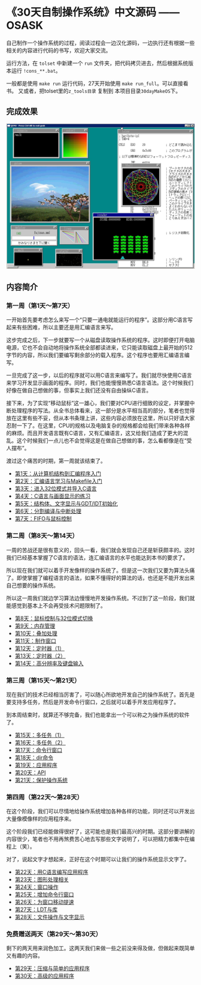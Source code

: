 # 《30天自制操作系统》中文源码 —— OSASK

自己制作一个操作系统的过程，阅读过程会一边汉化源码，一边执行还有根据一些相关的内容进行代码的书写，欢迎大家交流。

运行方法，在 `tolset` 中新建一个 `run` 文件夹，把代码拷贝进去，然后根据系统版本运行 `!cons_**.bat`。

一般都是使用 `make run` 运行代码，27天开始使用 `make run_full`。可以直接看书。
     又或者，把tolset里的`z_tools目录` 复制到 本项目目录`30dayMakeOS`下。

## 完成效果

![Screen](Screen.png)

## 内容简介

### 第一周（第1天～第7天）

一开始首先要考虑怎么来写一个“只要一通电就能运行的程序”。这部分用C语言写起来有些困难，所以主要还是用汇编语言来写。

这步完成之后，下一步就要写一个从磁盘读取操作系统的程序。这时即便打开电脑电源，它也不会自动地将操作系统全部都读进来，它只能读取磁盘上最开始的512字节的内容，所以我们要编写剩余部分的载入程序。这个程序也要用汇编语言编写。

一旦完成了这一步，以后的程序就可以用C语言来编写了。我们就尽快使用C语言来学习开发显示画面的程序。同时，我们也能慢慢熟悉C语言语法。这个时候我们好像在做自己想做的事，但事实上我们还没有自由操纵C语言。

接下来，为了实现“移动鼠标”这一雄心，我们要对CPU进行细致的设定，并掌握中断处理程序的写法。从全书总体看来，这一部分是水平相当高的部分，笔者也觉得放在这里有些不妥，但从本书条理上讲，这些内容必须放在这里，所以只好请大家忍耐一下了。在这里，CPU的规格以及电脑复杂的规格都会给我们带来各种各样的麻烦。而且开发语言既有C语言，又有汇编语言，这又给我们造成了更大的混乱。这个时候我们一点儿也不会觉得这是在做自己想做的事，怎么看都像是在“受人摆布”。

渡过这个痛苦的时期，第一周就该结束了。

- [第1天：从计算机结构到汇编程序入门](https://github.com/shengjk/30dayMakeOS/tree/master/01_day)
- [第2天：汇编语言学习与Makefile入门](https://github.com/shengjk/30dayMakeOS/tree/master/02_day)
- [第3天：进入32位模式并导入C语言](https://github.com/shengjk/30dayMakeOS/tree/master/03_day)
- [第4天：C语言与画面显示的练习](https://github.com/shengjk/30dayMakeOS/tree/master/04_day)
- [第5天：结构体、文字显示与GDT/IDT初始化](https://github.com/shengjk/30dayMakeOS/tree/master/05_day)
- [第6天：分割编译与中断处理](https://github.com/shengjk/30dayMakeOS/tree/master/06_day)
- [第7天：FIFO与鼠标控制](https://github.com/shengjk/30dayMakeOS/tree/master/07_day)

### 第二周（第8天～第14天）

一周的苦战还是很有意义的，回头一看，我们就会发现自己还是斩获颇丰的。这时我们已经基本掌握了C语言的语法，连汇编语言的水平也能达到本书的要求了。

所以现在我们就可以着手开发像样的操作系统了。但是这一次我们又要为算法头痛了。即使掌握了编程语言的语法，如果不懂得好的算法的话，也还是不能开发出来自己想要的操作系统。

所以这一周我们就边学习算法边慢慢地开发操作系统。不过到了这一阶段，我们就能感觉到基本上不会再受技术问题限制了。

- [第8天：鼠标控制与32位模式切换](https://github.com/shengjk/30dayMakeOS/tree/master/08_day)
- [第9天：内存管理](https://github.com/shengjk/30dayMakeOS/tree/master/09_day)
- [第10天：叠加处理](https://github.com/shengjk/30dayMakeOS/tree/master/10_day)
- [第11天：制作窗口](https://github.com/shengjk/30dayMakeOS/tree/master/11_day)
- [第12天：定时器（1）](https://github.com/shengjk/30dayMakeOS/tree/master/12_day)
- [第13天：定时器（2）](https://github.com/shengjk/30dayMakeOS/tree/master/13_day)
- [第14天：高分辨率及键盘输入](https://github.com/shengjk/30dayMakeOS/tree/master/14_day)

### 第三周（第15天～第21天）

现在我们的技术已经相当厉害了，可以随心所欲地开发自己的操作系统了。首先是要支持多任务，然后是开发命令行窗口，之后就可以着手开发应用程序了。

到本周结束时，就算还不够完备，我们也能拿出一个可以称之为操作系统的软件了。

- [第15天：多任务（1）](https://github.com/shengjk/30dayMakeOS/tree/master/15_day)
- [第16天：多任务（2）](https://github.com/shengjk/30dayMakeOS/tree/master/16_day)
- [第17天：命令行窗口](https://github.com/shengjk/30dayMakeOS/tree/master/17_day)
- [第18天：dir命令](https://github.com/shengjk/30dayMakeOS/tree/master/18_day)
- [第19天：应用程序](https://github.com/shengjk/30dayMakeOS/tree/master/19_day)
- [第20天：API](https://github.com/shengjk/30dayMakeOS/tree/master/20_day)
- [第21天：保护操作系统](https://github.com/shengjk/30dayMakeOS/tree/master/21_day)

### 第四周（第22天～第28天）

在这个阶段，我们可以尽情地给操作系统增加各种各样的功能，同时还可以开发出大量像模像样的应用程序来。

这个阶段我们已经能做得很好了，这可能也是我们最高兴的时期。这部分要讲解的内容很少，笔者也不用再煞费苦心地去写那些文字说明了，可以把精力都集中在编程上（笑）。

对了，说起文字才想起来，正好在这个时期可以让我们的操作系统显示文字了。

- [第22天：用C语言编写应用程序](https://github.com/shengjk/30dayMakeOS/tree/master/22_day)
- [第23天：图形处理相关](https://github.com/shengjk/30dayMakeOS/tree/master/23_day)
- [第24天：窗口操作](https://github.com/shengjk/30dayMakeOS/tree/master/24_day)
- [第25天：增加命令行窗口](https://github.com/shengjk/30dayMakeOS/tree/master/25_day)
- [第26天：为窗口移动提速](https://github.com/shengjk/30dayMakeOS/tree/master/26_day)
- [第27天：LDT与库](https://github.com/shengjk/30dayMakeOS/tree/master/27_day)
- [第28天：文件操作与文字显示](https://github.com/shengjk/30dayMakeOS/tree/master/28_day)


### 免费赠送两天（第29天～第30天）

剩下的两天用来润色加工。这两天我们来做一些之前没来得及做，但做起来既简单又有趣的内容。

- [第29天：压缩与简单的应用程序](https://github.com/shengjk/30dayMakeOS/tree/master/29_day)
- [第30天：高级的应用程序](https://github.com/shengjk/30dayMakeOS/tree/master/30_day)
